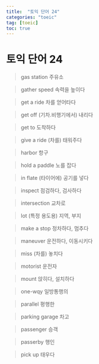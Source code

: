 ```yaml
---
title:  "토익 단어 24"
categories: "toeic"
tag: [toeic]
toc: true
---
```


# 토익 단어 24

> gas station
> 주유소

> gather speed
> 속력을 높이다

> get a ride
> 차를 얻어타다

> get off
> (기차.비행기에서) 내리다

> get to
> 도착하다

> give a ride
> (차를) 태워주다

> harbor
> 항구

> hold a paddle
> 노를 잡다

> in flate
> (타이어에) 공기를 넣다

> inspect
> 점검하다, 검사하다

> intersection
> 교차로

> lot
> (특정 용도용) 지역, 부지

> make a stop
> 정차하다, 멈추다

> maneuver
> 운전하다, 이동시키다

> miss
> (차를) 놓치다

> motorist
> 운전자

> mount
> 앉히다, 설치하다

> one-wqy
> 일방통행의

> parallel
> 평행한

> parking garage
> 차고

> passenger
> 승객

> passerby
> 행인

> pick up
> 태우다